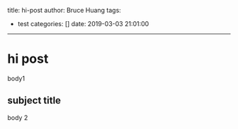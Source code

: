title: hi-post
author: Bruce Huang
tags:
  - test
categories: []
date: 2019-03-03 21:01:00
---
# hi post
body1

## subject title
body 2
